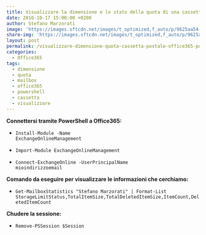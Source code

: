 ```yaml
---
title: Visualizzare la dimensione e lo stato della quota di una cassetta postale su Office 365
date: 2016-10-17 15:00:00 +0200
author: Stefano Marzorati
image: 'https://images.sftcdn.net/images/t_optimized,f_auto/p/9625aa54-96d0-11e6-aca8-00163ec9f5fa/3338717603/office-online-logo.png'
share-img: 'https://images.sftcdn.net/images/t_optimized,f_auto/p/9625aa54-96d0-11e6-aca8-00163ec9f5fa/3338717603/office-online-logo.png'
layout: post
permalink: /visualizzare-dimensione-quota-cassetta-postale-office365-powershell/
categories:
  - Office365
tags:
  - dimensione
  - quota
  - mailbox
  - office365
  - powershell
  - cassetta
  - visualizzare
---
```

**Connettersi tramite PowerShell a Office365:**   

* <code>Install-Module -Name ExchangeOnlineManagement</code>

* <code>Import-Module ExchangeOnlineManagement</code>

* <code>Connect-ExchangeOnline -UserPrincipalName  mioindirizzoemail</code>

**Comando da eseguire per visualizzare le informazioni che cerchiamo:**   

* <code>Get-MailboxStatistics "Stefano Marzorati" | Format-List StorageLimitStatus,TotalItemSize,TotalDeletedItemSize,ItemCount,DeletedItemCount</code>   

**Chudere la sessione:**   

* <code>Remove-PSSession $Session</code>